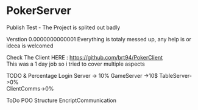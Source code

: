 # PokerServer
Publish Test - The Project is splited out badly

Verstion 0.0000000000001 
Everything is totaly messed up, any help is or ideea is welcomed


Check The Client HERE : https://github.com/brt94/PokerClient
<br>
This was a 1 day job so i tried to cover multiple aspects 

TODO & Percentage
Login Server -> 10%
GameServer ->10$
TableServer->0%  
ClientComms->0%

ToDo
POO Structure
EncriptCommunication

